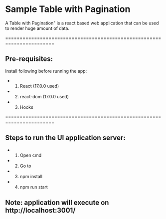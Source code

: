 # Sample Table with Pagination

A Table with Pagination" is a react based web application that can be used to render huge amount of data.

=======================================================================
  
## Pre-requisites:

Install following before running the app:

* 1. React (17.0.0 used)
* 2. react-dom (17.0.0 used)
* 3. Hooks

=======================================================================

## Steps to run the UI application server:

* 1. Open cmd
* 2. Go to <project directory>
* 3. npm install
* 4. npm run start

## Note: application will execute on http://localhost:3001/
